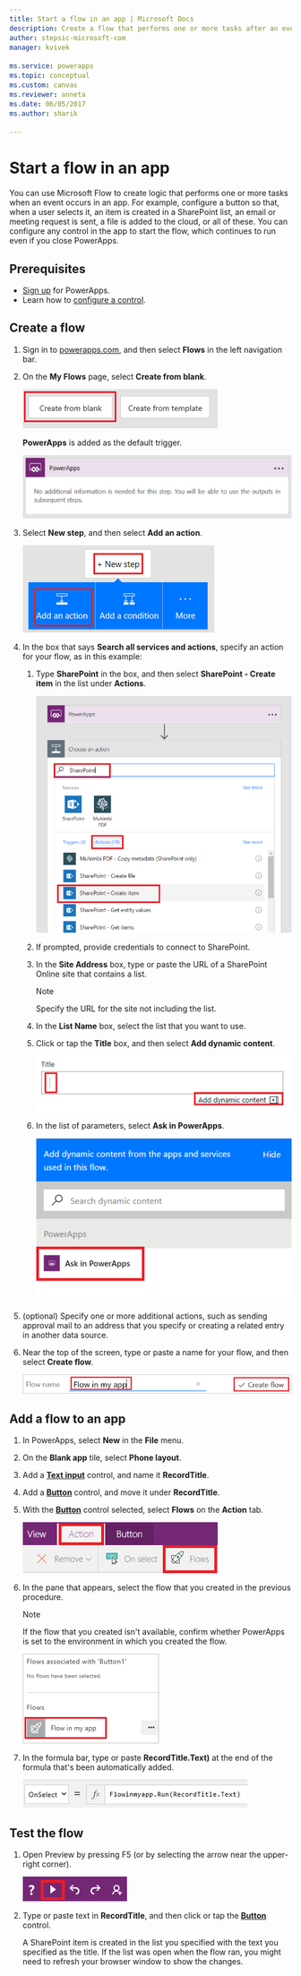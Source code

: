 ```yaml
---
title: Start a flow in an app | Microsoft Docs
description: Create a flow that performs one or more tasks after an event, such as a user selecting a button, occurs in an app.
author: stepsic-microsoft-com
manager: kvivek

ms.service: powerapps
ms.topic: conceptual
ms.custom: canvas
ms.reviewer: anneta
ms.date: 06/05/2017
ms.author: sharik

---
```

# Start a flow in an app
You can use Microsoft Flow to create logic that performs one or more tasks when an event occurs in an app. For example, configure a button so that, when a user selects it, an item is created in a SharePoint list, an email or meeting request is sent, a file is added to the cloud, or all of these. You can configure any control in the app to start the flow, which continues to run even if you close PowerApps.

## Prerequisites

* [Sign up](../signup-for-powerapps.md) for PowerApps.
* Learn how to [configure a control](add-configure-controls.md).

## Create a flow
1. Sign in to [powerapps.com](http://web.powerapps.com), and then select **Flows** in the left navigation bar.

2. On the **My Flows** page, select **Create from blank**.

    ![Option to create a flow without using a template](./media/using-logic-flows/create-from-blank.png)

    **PowerApps** is added as the default trigger.

    ![PowerApps as the trigger that initiates the flow](./media/using-logic-flows/set-trigger.png)

3. Select **New step**, and then select **Add an action**.

    ![Option to add an action](./media/using-logic-flows/add-action.png)

4. In the box that says **Search all services and actions**, specify an action for your flow, as in this example:

   1. Type **SharePoint** in the box, and then select **SharePoint - Create item** in the list under **Actions**.

       ![Option to create a SharePoint item](./media/using-logic-flows/create-sharepoint-item.png)

   2. If prompted, provide credentials to connect to SharePoint.

   3. In the **Site Address** box, type or paste the URL of a SharePoint Online site that contains a list.

       > [!NOTE]
      > Specify the URL for the site not including the list.

   4. In the **List Name** box, select the list that you want to use.

   5. Click or tap the **Title** box, and then select **Add dynamic content**.

       ![Add Ask in PowerApps parameter to Title field](./media/using-logic-flows/ask-in-powerapps.png)

   6. In the list of parameters, select **Ask in PowerApps**.

       ![Add parameter](./media/using-logic-flows/add-parameter.png)

5. (optional) Specify one or more additional actions, such as sending approval mail to an address that you specify or creating a related entry in another data source.

6. Near the top of the screen, type or paste a name for your flow, and then select **Create flow**.

    ![Name and save your flow](./media/using-logic-flows/name-flow.png)

## Add a flow to an app
1. In PowerApps, select **New** in the **File** menu.

2. On the **Blank app** tile, select **Phone layout**.

3. Add a **[Text input](controls/control-text-input.md)** control, and name it **RecordTitle**.

4. Add a **[Button](controls/control-button.md)** control, and move it under **RecordTitle**.

5. With the **[Button](controls/control-button.md)** control selected, select **Flows** on the **Action** tab.

    ![Flows option on the Action tab](./media/using-logic-flows/action-tab.png)

6. In the pane that appears, select the flow that you created in the previous procedure.

    > [!NOTE]
   > If the flow that you created isn't available, confirm whether PowerApps is set to the environment in which you created the flow.

    ![Add a flow from the customization pane](./media/using-logic-flows/add-flow-from-pane.png)

7. In the formula bar, type or paste **RecordTitle.Text)** at the end of the formula that's been automatically added.

    ![OnSelect property that includes the flow](./media/using-logic-flows/onselect-with-flow.png)

## Test the flow
1. Open Preview by pressing F5 (or by selecting the arrow near the upper-right corner).

    ![OnSelect property that includes the flow](./media/using-logic-flows/open-preview.png)

2. Type or paste text in **RecordTitle**, and then click or tap the **[Button](controls/control-button.md)** control.

    A SharePoint item is created in the list you specified with the text you specified as the title. If the list was open when the flow ran, you might need to refresh your browser window to show the changes.
